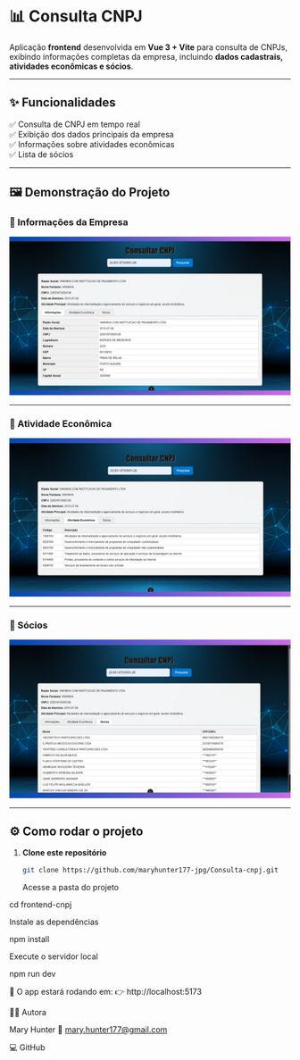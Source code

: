 # 📊 Consulta CNPJ

Aplicação **frontend** desenvolvida em **Vue 3 + Vite** para consulta de CNPJs, exibindo informações completas da empresa, incluindo **dados cadastrais, atividades econômicas e sócios**.

---

## ✨ Funcionalidades

✅ Consulta de CNPJ em tempo real  
✅ Exibição dos dados principais da empresa  
✅ Informações sobre atividades econômicas  
✅ Lista de sócios

---

## 🖼️ Demonstração do Projeto

### 📌 Informações da Empresa

![Informações](./imagem/imagem1-informacoes.png)

---

### 📌 Atividade Econômica

![Atividade Econômica](./imagem/imagem2-atividade-economica.png)

---

### 📌 Sócios

![Sócios](./imagem/imagem3-socios.png)

---

## ⚙️ Como rodar o projeto

1. **Clone este repositório**
   ```sh
   git clone https://github.com/maryhunter177-jpg/Consulta-cnpj.git
   ```
   Acesse a pasta do projeto

cd frontend-cnpj

Instale as dependências

npm install

Execute o servidor local

npm run dev

📍 O app estará rodando em:
👉 http://localhost:5173

👩‍💻 Autora

Mary Hunter
📧 mary.hunter177@gmail.com

💻 GitHub
